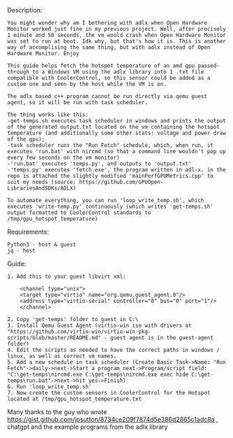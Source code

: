 Description:

    You might wonder why am I bothering with adlx when Open Hardware Monitor worked just fine in my previous project. Well, after precisely 1 minute and 50 seconds, the vm would crash when Open Hardware Monitor was set to run at boot. Idk why, but that's how it is. This is another way of accomplising the same thing, but with adlx instead of Open Hardware Monitor. Enjoy
    
    This guide helps fetch the hotspot temperature of an amd gpu passed-through to a Windows VM using the adlx library into 1 .txt file compatible with CoolerControl, so this sensor could be added as a custom one and seen by the host while the VM is on.

    The adlx based c++ program cannot be run directly via qemu guest agent, so it will be run with task scheduler.
    
    The thing works like this: 
    -get-temps.sh executes task scheduler in windows and prints the output of the generated output.txt located on the vm containing the hotspot temperature (and additionally some other stats: voltage and power draw of the gpu);
    -task scheduler runs the "Run Fetch" schedule, which, when run, it executes 'run.bat' with nircmd (so that a command line wouldn't pop up every few seconds on the vm monitor)
    -'run.bat' executes 'temps.py', and outputs to 'output.txt'
    -'temps.py' executes 'fetch.exe', the program written in adl-x. in the repo is attached the slightly modified 'mainPerfGPUMetrics.cpp' to suit my needs (source: https://github.com/GPUOpen-LibrariesAndSDKs/ADLX)
    
    To automate everything, you can run 'loop_write_temp.sh', which executes 'write-temp.py' continuously (which writes 'get-temps.sh' output formatted to CoolerControl standards to /tmp/gpu_hotspot_temperature)
    

Requirements:

    Python3 - host & guest
    jq - host

Guide:

    1. Add this to your guest libvirt xml:

        <channel type="unix">
        <target type="virtio" name="org.qemu.guest_agent.0"/>
        <address type="virtio-serial" controller="0" bus="0" port="1"/>
        </channel>

    2. Copy 'get-temps' folder to guest in C:\
    3. Install Qemu Guest Agent (virtio-win iso with drivers at "https://github.com/virtio-win/virtio-win-pkg-scripts/blob/master/README.md" - guest agent is in the guest-agent folder)
    4. Edit the scripts as needed to have the correct paths in windows / linux, as well as correct vm names.
    5. Add a new schedule in task scheduler (Create Basic Task->Name: "Run Fetch"->daily->next->Start a program next->Program/script field: "C:\get-temps\nircmd.exe C:\get-temps\nircmd.exe exec hide C:\get-temps\run.bat"->next->hit yes->Finish)
    6. Run 'loop_write_temp.sh'
    7. Now create the custom sensors in CoolerControl for the Hotspot located at /tmp/gpu_hotspot_temperature.txt

Many thanks to the guy who wrote https://gist.github.com/jpsutton/8734ce209f7874d5e386d2865c1adc8a , chatgpt and the example programs from the adlx library

